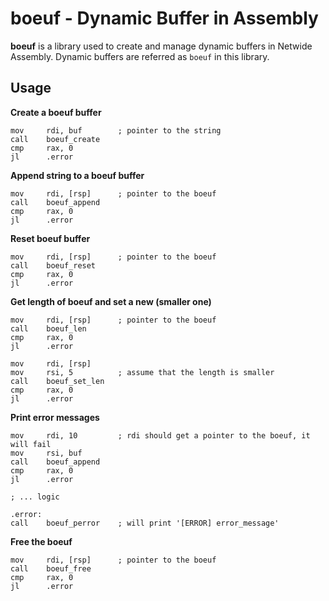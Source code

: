 # boeuf - Dynamic Buffer in Assembly

**boeuf** is a library used to create and manage dynamic buffers in Netwide Assembly. Dynamic buffers are referred as `boeuf` in this library.

## Usage

**Create a boeuf buffer**

```assembly
mov     rdi, buf        ; pointer to the string
call    boeuf_create
cmp     rax, 0
jl      .error
```

**Append string to a boeuf buffer**

```assembly
mov     rdi, [rsp]      ; pointer to the boeuf
call    boeuf_append
cmp     rax, 0
jl      .error
```

**Reset boeuf buffer**

```assembly
mov     rdi, [rsp]      ; pointer to the boeuf
call    boeuf_reset
cmp     rax, 0
jl      .error
```

**Get length of boeuf and set a new (smaller one)**

```assembly
mov     rdi, [rsp]      ; pointer to the boeuf
call    boeuf_len
cmp     rax, 0
jl      .error

mov     rdi, [rsp]      
mov     rsi, 5          ; assume that the length is smaller
call    boeuf_set_len
cmp     rax, 0
jl      .error
```

**Print error messages**

```assembly
mov     rdi, 10         ; rdi should get a pointer to the boeuf, it will fail
mov     rsi, buf
call    boeuf_append
cmp     rax, 0
jl      .error

; ... logic

.error:
call    boeuf_perror    ; will print '[ERROR] error_message'
``` 

**Free the boeuf**

```assembly
mov     rdi, [rsp]      ; pointer to the boeuf
call    boeuf_free
cmp     rax, 0
jl      .error
```

